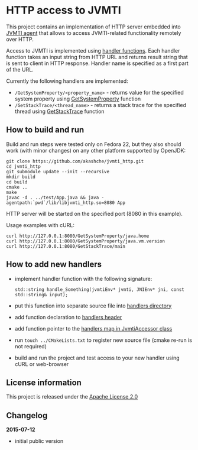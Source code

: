 HTTP access to JVMTI
====================

This project contains an implementation of HTTP server embedded into
[JVMTI agent](http://docs.oracle.com/javase/7/docs/platform/jvmti/jvmti.html) that allows 
to access JVMTI-related functionality remotely over HTTP.

Access to JVMTI is implemented using [handler functions](https://github.com/akashche/jvmti_http/tree/master/src/handlers).
Each handler function takes an input string from HTTP URL and returns result string that is sent to client in HTTP response.
Handler name is specified as a first part of the URL.

Currently the following handlers are implemented:

 * `/GetSystemProperty/<property_name>` - returns value for the specified system property using
 [GetSystemProperty](http://docs.oracle.com/javase/7/docs/platform/jvmti/jvmti.html#GetSystemProperty)
function
 * `/GetStackTrace/<thread_name>` - returns a stack trace for the specified thread using
[GetStackTrace](http://docs.oracle.com/javase/7/docs/platform/jvmti/jvmti.html#GetStackTrace) function

How to build and run
--------------------

Build and run steps were tested only on Fedora 22, but they also should work (with minor changes) 
on any other platform supported by OpenJDK:

    git clone https://github.com/akashche/jvmti_http.git
    cd jvmti_http
    git submodule update --init --recursive
    mkdir build
    cd build
    cmake ..
    make
    javac -d . ../test/App.java && java -agentpath:`pwd`/lib/libjvmti_http.so=8080 App

HTTP server will be started on the specified port (8080 in this example).

Usage examples with cURL:

    curl http://127.0.0.1:8080/GetSystemProperty/java.home
    curl http://127.0.0.1:8080/GetSystemProperty/java.vm.version
    curl http://127.0.0.1:8080/GetStackTrace/main

How to add new handlers
-----------------------

 * implement handler function with the following signature:

    `std::string handle_Something(jvmtiEnv* jvmti, JNIEnv* jni, const std::string& input);`

 * put this function into separate source file into [handlers directory](https://github.com/akashche/jvmti_http/tree/master/src/handlers)

 * add function declaration to [handlers header](https://github.com/akashche/jvmti_http/tree/master/src/handlers.hpp#L33)

 * add function pointer to the [handlers map in JvmtiAccessor class](https://github.com/akashche/jvmti_http/tree/master/src/JvmtiAccessor.cpp#L36)

 * run `touch ../CMakeLists.txt` to register new source file (cmake re-run is not required)

 * build and run the project and test access to your new handler using cURL or web-browser


License information
-------------------

This project is released under the [Apache License 2.0](http://www.apache.org/licenses/LICENSE-2.0)

Changelog
---------

**2015-07-12**

 * initial public version